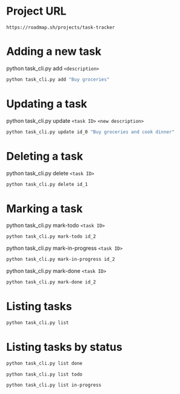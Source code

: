 # Project URL
```
https://roadmap.sh/projects/task-tracker
```

# Adding a new task
python task_cli.py add `<description>`
```bash
python task_cli.py add "Buy groceries"
```

# Updating a task
python task_cli.py update `<task ID>` `<new description>` 
```bash
python task_cli.py update id_0 "Buy groceries and cook dinner"
```

# Deleting a task
python task_cli.py delete `<task ID>` 
```bash
python task_cli.py delete id_1
```

# Marking a task
python task_cli.py mark-todo `<task ID>`
```bash
python task_cli.py mark-todo id_2
```

python task_cli.py mark-in-progress `<task ID>`
```bash
python task_cli.py mark-in-progress id_2
```

python task_cli.py mark-done `<task ID>`
```bash
python task_cli.py mark-done id_2
```

# Listing tasks
```bash
python task_cli.py list
```

# Listing tasks by status
```bash
python task_cli.py list done
```
```bash
python task_cli.py list todo
```
```bash
python task_cli.py list in-progress
```